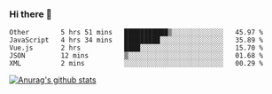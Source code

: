 ### Hi there 👋



<!--
**webB1an/webB1an** is a ✨ _special_ ✨ repository because its `README.md` (this file) appears on your GitHub profile.

Here are some ideas to get you started:

- 🔭 I’m currently working on ...
- 🌱 I’m currently learning ...
- 👯 I’m looking to collaborate on ...
- 🤔 I’m looking for help with ...
- 💬 Ask me about ...
- 📫 How to reach me: ...
- 😄 Pronouns: ...
- ⚡ Fun fact: ...
-->

<!--START_SECTION:waka-->

```text
Other        5 hrs 51 mins   ███████████▒░░░░░░░░░░░░░   45.97 %
JavaScript   4 hrs 34 mins   █████████░░░░░░░░░░░░░░░░   35.89 %
Vue.js       2 hrs           ████░░░░░░░░░░░░░░░░░░░░░   15.70 %
JSON         12 mins         ▒░░░░░░░░░░░░░░░░░░░░░░░░   01.68 %
XML          2 mins          ░░░░░░░░░░░░░░░░░░░░░░░░░   00.29 %
```

<!--END_SECTION:waka-->


[![Anurag's github stats](https://github-readme-stats.vercel.app/api?username=webB1an&show_icons=true&theme=radical)](https://github.com/anuraghazra/github-readme-stats)

